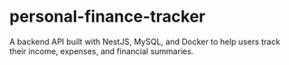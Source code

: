 # personal-finance-tracker
A backend API built with NestJS, MySQL, and Docker to help users track their income, expenses, and financial summaries.

